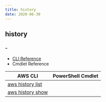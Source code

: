 ```yaml
---
title: history
date: 2020-06-30
---
```


## history

### -

* [CLI Reference](https://docs.aws.amazon.com/cli/latest/reference/history/index.html)
* Cmdlet Reference

|AWS CLI|PowerShell Cmdlet|
|----|----|
|[aws history list](https://docs.aws.amazon.com/cli/latest/reference/history/list.html)||
|[aws history show](https://docs.aws.amazon.com/cli/latest/reference/history/show.html)||

